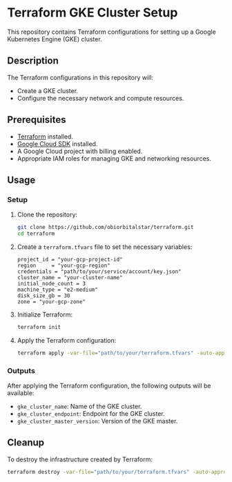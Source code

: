 # Terraform GKE Cluster Setup

This repository contains Terraform configurations for setting up a Google Kubernetes Engine (GKE) cluster.

## Description

The Terraform configurations in this repository will:
- Create a GKE cluster.
- Configure the necessary network and compute resources.

## Prerequisites

- [Terraform](https://www.terraform.io/downloads.html) installed.
- [Google Cloud SDK](https://cloud.google.com/sdk/docs/install) installed.
- A Google Cloud project with billing enabled.
- Appropriate IAM roles for managing GKE and networking resources.

## Usage

### Setup

1. Clone the repository:
    ```bash
    git clone https://github.com/obiorbitalstar/terraform.git
    cd terraform
    ```

2. Create a `terraform.tfvars` file to set the necessary variables:
    ```hcl
    project_id = "your-gcp-project-id"
    region     = "your-gcp-region"
    credentials = "path/to/your/service/account/key.json"
    cluster_name = "your-cluster-name"
    initial_node_count = 3
    machine_type = "e2-medium"
    disk_size_gb = 30
    zone = "your-gcp-zone"
    ```

3. Initialize Terraform:
    ```bash
    terraform init
    ```

4. Apply the Terraform configuration:
    ```bash
    terraform apply -var-file="path/to/your/terraform.tfvars" -auto-approve
    ```

### Outputs

After applying the Terraform configuration, the following outputs will be available:
- `gke_cluster_name`: Name of the GKE cluster.
- `gke_cluster_endpoint`: Endpoint for the GKE cluster.
- `gke_cluster_master_version`: Version of the GKE master.

## Cleanup

To destroy the infrastructure created by Terraform:
```bash
terraform destroy -var-file="path/to/your/terraform.tfvars" -auto-approve
```

